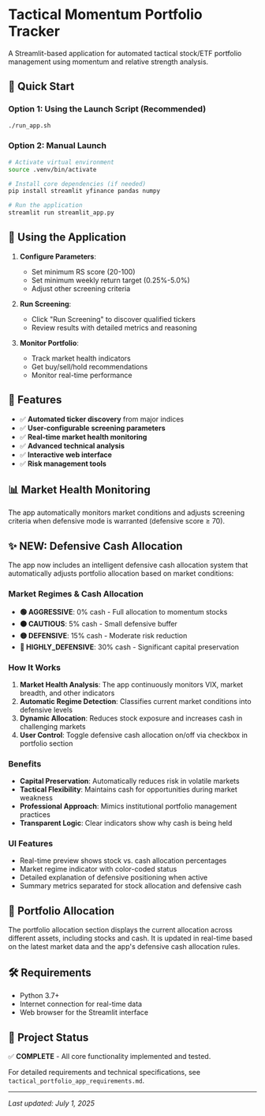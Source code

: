 # Tactical Momentum Portfolio Tracker

A Streamlit-based application for automated tactical stock/ETF portfolio management using momentum and relative strength analysis.

## 🚀 Quick Start

### Option 1: Using the Launch Script (Recommended)
```bash
./run_app.sh
```

### Option 2: Manual Launch
```bash
# Activate virtual environment
source .venv/bin/activate

# Install core dependencies (if needed)
pip install streamlit yfinance pandas numpy

# Run the application
streamlit run streamlit_app.py
```

## 📱 Using the Application

1. **Configure Parameters**:
   - Set minimum RS score (20-100)
   - Set minimum weekly return target (0.25%-5.0%)
   - Adjust other screening criteria

2. **Run Screening**:
   - Click "Run Screening" to discover qualified tickers
   - Review results with detailed metrics and reasoning

3. **Monitor Portfolio**:
   - Track market health indicators
   - Get buy/sell/hold recommendations
   - Monitor real-time performance

## 🔧 Features

- ✅ **Automated ticker discovery** from major indices
- ✅ **User-configurable screening parameters**
- ✅ **Real-time market health monitoring**
- ✅ **Advanced technical analysis**
- ✅ **Interactive web interface**
- ✅ **Risk management tools**

## 📊 Market Health Monitoring

The app automatically monitors market conditions and adjusts screening criteria when defensive mode is warranted (defensive score ≥ 70).

## ✨ NEW: Defensive Cash Allocation

The app now includes an intelligent defensive cash allocation system that automatically adjusts portfolio allocation based on market conditions:

### Market Regimes & Cash Allocation

- **🟢 AGGRESSIVE**: 0% cash - Full allocation to momentum stocks
- **🟠 CAUTIOUS**: 5% cash - Small defensive buffer
- **🟡 DEFENSIVE**: 15% cash - Moderate risk reduction  
- **🔴 HIGHLY_DEFENSIVE**: 30% cash - Significant capital preservation

### How It Works

1. **Market Health Analysis**: The app continuously monitors VIX, market breadth, and other indicators
2. **Automatic Regime Detection**: Classifies current market conditions into defensive levels
3. **Dynamic Allocation**: Reduces stock exposure and increases cash in challenging markets
4. **User Control**: Toggle defensive cash allocation on/off via checkbox in portfolio section

### Benefits

- **Capital Preservation**: Automatically reduces risk in volatile markets
- **Tactical Flexibility**: Maintains cash for opportunities during market weakness  
- **Professional Approach**: Mimics institutional portfolio management practices
- **Transparent Logic**: Clear indicators show why cash is being held

### UI Features

- Real-time preview shows stock vs. cash allocation percentages
- Market regime indicator with color-coded status
- Detailed explanation of defensive positioning when active
- Summary metrics separated for stock allocation and defensive cash

## 🎯 Portfolio Allocation

The portfolio allocation section displays the current allocation across different assets, including stocks and cash. It is updated in real-time based on the latest market data and the app's defensive cash allocation rules.

## 🛠️ Requirements

- Python 3.7+
- Internet connection for real-time data
- Web browser for the Streamlit interface

## 📝 Project Status

✅ **COMPLETE** - All core functionality implemented and tested.

For detailed requirements and technical specifications, see `tactical_portfolio_app_requirements.md`.

---

*Last updated: July 1, 2025*

